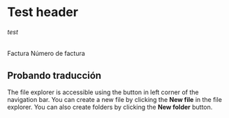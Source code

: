 # Test header

<h6>test</h6>

<zLabelInvoice>Factura</zLabelInvoice> <zLabelInvoiceNum>Número de factura</zLabelInvoiceNum>

## Probando traducción

The file explorer is accessible using the button in left corner of the navigation bar. You can create a new file by clicking the **New file** in the file explorer. You can also create folders by clicking the **New folder** button.
